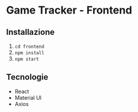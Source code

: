 # Game Tracker - Frontend

## Installazione
1. `cd frontend`
2. `npm install`
3. `npm start`

## Tecnologie
- React
- Material UI
- Axios

